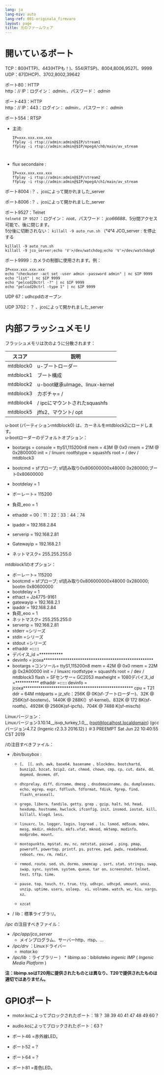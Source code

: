 ```yaml
---
lang: ja
lang-niv: auto
lang-ref: 001-originala_firmvaro
layout: page
title: 元のファームウェア
---
```


# 開いているポート

TCP：80(HTTP)、443(HTPも！)、554(RTSP)、8004,8006,9527(、9999  
UDP：67(DHCP)、3702,8002,39642

ポート80：HTTP  
http：// IP：ログイン： _admin:_、パスワード： _admin_

ポート443：HTTP  
http：// IP：443：ログイン： _admin:_、パスワード： _admin_

ポート554：RTSP  
* 主流: 



    ```
    IP=xxx.xxx.xxx.xxx
    ffplay -i rtsp://admin:admin@$IP/stream1
    ffplay -i rtsp://admin:admin@$IP/mpeg4/ch0/main/av_stream



    ```
* flux secondaire :



    ```
    IP=xxx.xxx.xxx.xxx
    ffplay -i rtsp://admin:admin@$IP/stream2
    ffplay -i rtsp://admin:admin@$IP/mpeg4/ch1/main/av_stream
    ````

ポート8004 :？ 、jcoによって開かれました_server



ポート8006 :？ 、jcoによって開かれました_server




ポート9527：Telnet  
`telnetd IP 9527` ：ログイン： _root_、パスワード： _jco66688_、5分間アクセス可能で、後に閉じます。  
5分後に切断されない： `killall -9 auto_run.sh`  （°4°4
JCO_server : 
を停止する 
 

```
killall -9 auto_run.sh
killall -9 jco_server;echo 'V'>/dev/watchdog;echo 'V'>/dev/watchdog0
```

ポート9999：カメラの制御に使用されます。例：

```
IP=xxx.xxx.xxx.xxx
echo "checkuser -act set -user admin -password admin" | nc $IP 9999
echo "list" | nc $IP 9999
echo "pelcod20ctrl -?" | nc $IP 9999
echo "pelcod20ctrl -type 1" | nc $IP 9999
```

UDP 67：udhcpdのオープン

UDP 3702：？ 、jcoによって開かれました_server




# 内部フラッシュメモリ
フラッシュメモリは次のように分散されます：

スコア|説明|
--- | --- |
mtdblock0 | u-ブートローダー|
mtdblock1 |ブート構成|
mtdblock2 | u-boot継承uImage、linux-kernel |
mtdblock3 |カボチャ= / |
mtdblock4 | / ipcにマウントされたsquashfs |
mtdblock5 | jffs2、マウント/ opt |

u-boot (パーティションmtdblock0) は、カーネルをmtdblock2にロードします。  
u-bootローダーのデフォルトオプション：  
* bootargs = console = ttyS1,115200n8 mem = 43M @ 0x0 rmem = 21M @ 0x2B00000 init = / linuxrc rootfstype = squashfs root = / dev / mtdblock3


* bootcmd = sfプローブ; sf読み取り0x806000000x48000 0x280000;ブート0x80600000


* bootdelay = 1


* ボーレート= 115200


* 負荷\_eoo = 1


* ethaddr = 00：11：22：33：44：74


* ipaddr = 192.168.2.84


* serverip = 192.168.2.81


* Gatewayip = 192.168.2.1


* ネットマスク= 255.255.255.0



mtdblock1のオプション：
* ボーレート= 115200
* bootcmd = sfプローブ; sf読み取り0x806000000x48000 0x280000; bootm 0x80600000
* bootdelay = 1
* ethact = Jz4775-9161
* gatewayip = 192.168.2.1
* ipaddr = 192.168.2.84
* 負荷\_eoo = 1
* ネットマスク= 255.255.255.0
* serverip = 192.168.2.81
* stderr =シリーズ
* stdin =シリーズ
* stdout =シリーズ
* ethaddr =**:**:**:**:**:**
* デバイス\_id =***********
* devinfo = jcoxa***************************************************
* bootargs =コンソール= ttyS1,115200n8 mem = 42M @ 0x0 rmem = 22M @ 0x2A00000 init = / linuxrc rootfstype = squashfs root = / dev / mtdblock3 flash = SFセンサー= GC2053 maxheight = 1080デバイス\_id =*********** ethaddr =**:**:**:**:**:** devinfo = jcoxa*************************************************** cpu = T21 ddr = 64M mtdparts = jz\_sfc：256K @ 0K(sf-ブートローダー)、32K @ 256K(sf-bootenv)、1440K @ 288K(）sf-kernel)、832K @ 172 8K(sf-rootfs)、4928K @ 2560K(sf-ipcfs)、704K @ 7488 K(sf-miscfs)


Linuxバージョン：  
Linuxバージョン3.10.14\_\_isvp\_turkey\_1.0\_\_ (root@localhost.localdomain) (gccバージョン4.7.2 (Ingenic r2.3.3 2016.12) ) ＃3 PREEMPT Sat Jun 22 10:40:55 CST 2019


/の注目すべきファイル：
* _/bin/busybox_ : 
  *     [、 [[、ash、awk、base64、basename 、blockdev、bootchartd、bunzip2、bzcat、bzip2、cat、chmod、chown、cmp、cp、cut、date、dd、depmod、devmem、df、
  *     dhcprelay、diff、dirname、dmesg 、dnsdomainname、du、dumpleases、echo、egrep、expr、fdflush、fdformat、fdisk、fgrep、find、flash\_eraseall、
  *     grego、libera、fandilo、getty、grep 、gzip、halt、hd、head、hexdump、hostname、hwclock、ifconfig、init、insmod、iostat、kill、killall、klogd、less、
  *     linuxrc、ln、logger、login、logread 、ls、lsmod、md5sum、mdev、mesg、mkdir、mkdosfs、mkfs.vfat、mknod、mktemp、modinfo、modprobe、mount、
  *     montopunkto、mpstat、mv、nc、netstat、passwd 、ping、pmap、poweroff、powertop、printf、ps、pstree、pwd、pwdx、readahead、reboot、rev、rm、rmdir、
  *     rmmod、route、sed、sh、dormo、smemcap 、sort、stat、strings、swap、swap、sync、system、system、queue、tar on、screenshot、telnet、test、tftp、time、
  *     pause、top、touch、tr、true、tty、udhcpc、udhcpd、umount、unxz、unzip、uptime、users、usleep、 vi、volname、watch、wc、kiu、xargs、xz、
  *     xzcat

* / lib：標準ライブラリ。



 _/ipc_ の注目すべきファイル：
* _/ipc/app/jco\_server_
  * メインプログラム、サーバーhttp、rtsp、...
* _/ipc/drv_ ：Linuxドライバー
  * motor.ko
* _/ipc/lib_ ：ライブラリー
）  * libimp.so：biblioteko _ingenic_ _IMP_ ( _Ingenic Media Platform_ )


**注：libimp.soはT20用に提供されたものとは異なり、T20で提供されたものは適切ではありません。**

# GPIOポート

* motor.koによってブロックされたポート：18？ 38 39 40 41 47 48 49 60？


* audio.koによってブロックされたポート：63？


* ポート46 =赤外線LED。


* ポート52 =？


* ポート64 =？


* ポート81 =青色LED。




